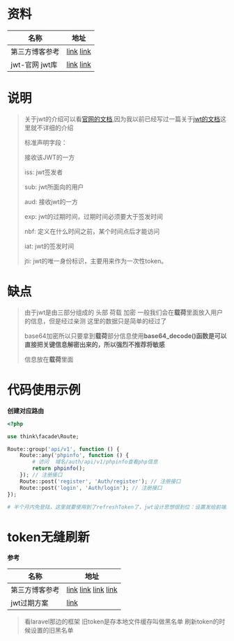 # 资料

| 名称            | 地址                                                         |
| --------------- | ------------------------------------------------------------ |
| 第三方博客参考  | [link](https://startmvc.com/article_9589.html)  [link](https://blog.csdn.net/linhuarui/article/details/113842697) |
| jwt-官网  jwt库 | [link](https://jwt.io/)   [link](https://jwt.io/libraries)   |

# 说明

> 关于jwt的介绍可以看[官网的文档](https://jwt.io/introduction),因为我以前已经写过一篇关于[jwt的文档](https://gitee.com/yaolliuyang/phpStudyDoc/blob/main/laravel/%E7%AC%AC%E4%B8%89%E6%96%B9%E5%BA%93/jwt-auth_laravel%E5%A4%9A%E8%A1%A8%E8%AE%A4%E8%AF%81.md)这里就不详细的介绍
>
> 标准声明字段：
>
> 接收该JWT的一方
>
> iss: jwt签发者
>
> sub: jwt所面向的用户
>
> aud: 接收jwt的一方
>
> exp: jwt的过期时间，过期时间必须要大于签发时间
>
> nbf: 定义在什么时间之前，某个时间点后才能访问
>
> iat: jwt的签发时间
>
> jti: jwt的唯一身份标识，主要用来作为一次性token。

# 缺点

> 由于jwt是由三部分组成的 头部 荷载 加密  一般我们会在**载荷**里面放入用户的信息，但是经过亲测 这里的数据只是简单的经过了
>
> base64加密所以只要拿到**载荷**部分信息使用**base64_decode()**函数是可以直接把关键信息解密出来的，所以强烈不推荐将**敏感**
>
> 信息放在**载荷**里面

# 代码使用示例

**创建对应路由**

```php
<?php

use think\facade\Route;

Route::group('api/v1', function () {
    Route::any('phpinfo', function () {
        # 访问  域名/auth/api/v1/phpinfo查看php信息
        return phpinfo();
    }); // 注册接口
    Route::post('register', 'Auth/register'); // 注册接口
    Route::post('login', 'Auth/login'); // 注册接口
});

# 半个月内免登陆，这里就要使用到了refreshToken了，jwt设计思想很到位：设置发给前端的token一个有效期，比如2个小时，2个小时候前端发来的token就会失效，这个时候我们根据发来的token判断下，如果这个token在2个小时外，并在刷新token的有效期内（比如半个月内），那么我们在给前端返回数据的时候返回一个新token，前端接到这个token存储起来，当再次请求的时候，发送新的token，如此周而复始，只要你在半个月内没有间断去进入系统，那么完全不需要去进行登录的操作。
```

# token无缝刷新

**参考**

| 名称           | 地址                                                         |
| -------------- | ------------------------------------------------------------ |
| 第三方博客参考 | [link](https://blog.csdn.net/weixin_39581652/article/details/110801338)  [link](https://blog.csdn.net/pyycsd/article/details/102803133?spm=1001.2101.3001.6650.11&utm_medium=distribute.wap_relevant.none-task-blog-2%7Edefault%7ECTRLIST%7ERate-11.wap_blog_relevant_default&depth_1-utm_source=distribute.wap_relevant.none-task-blog-2%7Edefault%7ECTRLIST%7ERate-11.wap_blog_relevant_default)  [link](https://blog.csdn.net/weixin_44347271/article/details/121721121?spm=1001.2101.3001.6650.3&utm_medium=distribute.wap_relevant.none-task-blog-2%7Edefault%7ECTRLIST%7ERate-3.wap_blog_relevant_default&depth_1-utm_source=distribute.wap_relevant.none-task-blog-2%7Edefault%7ECTRLIST%7ERate-3.wap_blog_relevant_default)   [link](http://www.cxybb.com/article/desky/114640840) |
| jwt过期方案    | [link](https://cloud.tencent.com/developer/article/2001607)  |

> 看laravel那边的框架 旧token是存本地文件缓存叫做黑名单 刷新token的时候设置的旧黑名单

